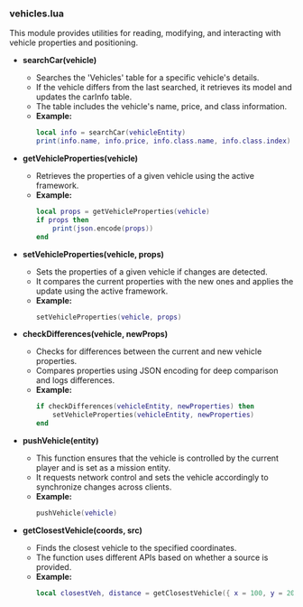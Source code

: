 ### vehicles.lua

This module provides utilities for reading, modifying, and interacting with vehicle properties and positioning.

- **searchCar(vehicle)**

  - Searches the 'Vehicles' table for a specific vehicle's details.
  - If the vehicle differs from the last searched, it retrieves its model and updates the carInfo table.
  - The table includes the vehicle's name, price, and class information.
  - **Example:**
    ```lua
    local info = searchCar(vehicleEntity)
    print(info.name, info.price, info.class.name, info.class.index)
    ```

- **getVehicleProperties(vehicle)**

  - Retrieves the properties of a given vehicle using the active framework.
  - **Example:**
    ```lua
    local props = getVehicleProperties(vehicle)
    if props then
        print(json.encode(props))
    end
    ```

- **setVehicleProperties(vehicle, props)**

  - Sets the properties of a given vehicle if changes are detected.
  - It compares the current properties with the new ones and applies the update using the active framework.
  - **Example:**
    ```lua
    setVehicleProperties(vehicle, props)
    ```

- **checkDifferences(vehicle, newProps)**

  - Checks for differences between the current and new vehicle properties.
  - Compares properties using JSON encoding for deep comparison and logs differences.
  - **Example:**
    ```lua
    if checkDifferences(vehicleEntity, newProperties) then
        setVehicleProperties(vehicleEntity, newProperties)
    end
    ```

- **pushVehicle(entity)**

  - This function ensures that the vehicle is controlled by the current player and is set as a mission entity.
  - It requests network control and sets the vehicle accordingly to synchronize changes across clients.
  - **Example:**
    ```lua
    pushVehicle(vehicle)
    ```

- **getClosestVehicle(coords, src)**

  - Finds the closest vehicle to the specified coordinates.
  - The function uses different APIs based on whether a source is provided.
  - **Example:**
    ```lua
    local closestVeh, distance = getClosestVehicle({ x = 100, y = 200, z = 30 }, source)
    ```